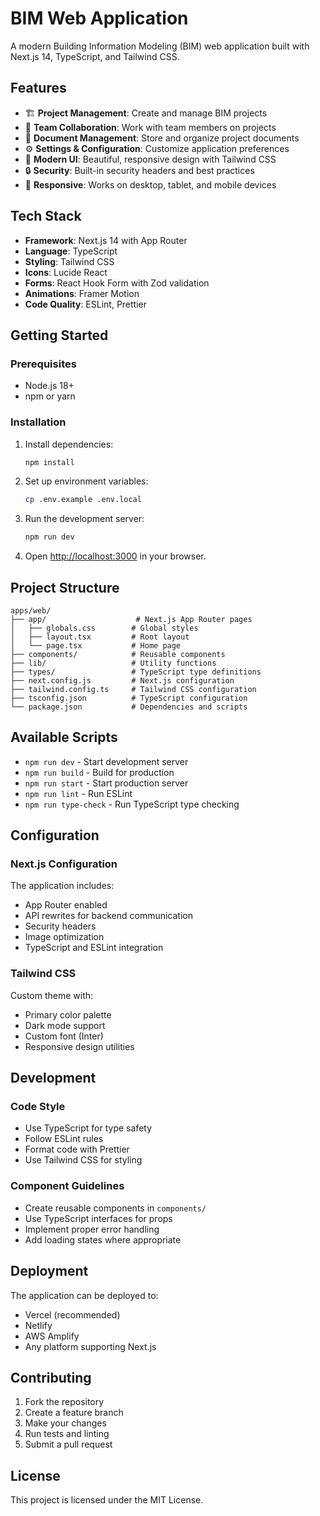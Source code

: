# BIM Web Application

A modern Building Information Modeling (BIM) web application built with Next.js 14, TypeScript, and Tailwind CSS.

## Features

- 🏗️ **Project Management**: Create and manage BIM projects
- 👥 **Team Collaboration**: Work with team members on projects
- 📄 **Document Management**: Store and organize project documents
- ⚙️ **Settings & Configuration**: Customize application preferences
- 🎨 **Modern UI**: Beautiful, responsive design with Tailwind CSS
- 🔒 **Security**: Built-in security headers and best practices
- 📱 **Responsive**: Works on desktop, tablet, and mobile devices

## Tech Stack

- **Framework**: Next.js 14 with App Router
- **Language**: TypeScript
- **Styling**: Tailwind CSS
- **Icons**: Lucide React
- **Forms**: React Hook Form with Zod validation
- **Animations**: Framer Motion
- **Code Quality**: ESLint, Prettier

## Getting Started

### Prerequisites

- Node.js 18+ 
- npm or yarn

### Installation

1. Install dependencies:
   ```bash
   npm install
   ```

2. Set up environment variables:
   ```bash
   cp .env.example .env.local
   ```

3. Run the development server:
   ```bash
   npm run dev
   ```

4. Open [http://localhost:3000](http://localhost:3000) in your browser.

## Project Structure

```
apps/web/
├── app/                    # Next.js App Router pages
│   ├── globals.css        # Global styles
│   ├── layout.tsx         # Root layout
│   └── page.tsx           # Home page
├── components/            # Reusable components
├── lib/                   # Utility functions
├── types/                 # TypeScript type definitions
├── next.config.js         # Next.js configuration
├── tailwind.config.ts     # Tailwind CSS configuration
├── tsconfig.json          # TypeScript configuration
└── package.json           # Dependencies and scripts
```

## Available Scripts

- `npm run dev` - Start development server
- `npm run build` - Build for production
- `npm run start` - Start production server
- `npm run lint` - Run ESLint
- `npm run type-check` - Run TypeScript type checking

## Configuration

### Next.js Configuration

The application includes:
- App Router enabled
- API rewrites for backend communication
- Security headers
- Image optimization
- TypeScript and ESLint integration

### Tailwind CSS

Custom theme with:
- Primary color palette
- Dark mode support
- Custom font (Inter)
- Responsive design utilities

## Development

### Code Style

- Use TypeScript for type safety
- Follow ESLint rules
- Format code with Prettier
- Use Tailwind CSS for styling

### Component Guidelines

- Create reusable components in `components/`
- Use TypeScript interfaces for props
- Implement proper error handling
- Add loading states where appropriate

## Deployment

The application can be deployed to:
- Vercel (recommended)
- Netlify
- AWS Amplify
- Any platform supporting Next.js

## Contributing

1. Fork the repository
2. Create a feature branch
3. Make your changes
4. Run tests and linting
5. Submit a pull request

## License

This project is licensed under the MIT License.
